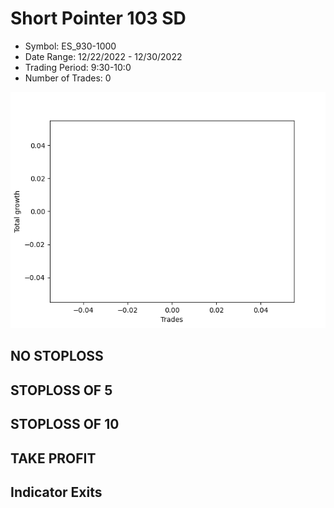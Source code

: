 # Short Pointer 103 SD 
- Symbol: ES_930-1000
- Date Range: 12/22/2022 - 12/30/2022
- Trading Period: 9:30-10:0
- Number of Trades: 0

![Plot](ShortPointer103SDES_930-1000.png)
## NO STOPLOSS














## STOPLOSS OF 5














## STOPLOSS OF 10














## TAKE PROFIT











## Indicator Exits


